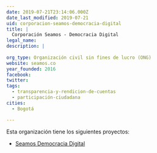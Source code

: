 ```yaml
---
date: 2019-07-21T23:14:06.000Z
date_last_modified: 2019-07-21
uid: corporacion-seamos-democracia-digital
title: |
  Corporación Seamos - Democracia Digital
legal_name: 
description: |
  
org_type: Organización civil sin fines de lucro (ONG)
website: seamos.co
year_founded: 2016
facebook: 
twitter: 
tags:
  - transparencia-y-rendicion-de-cuentas
  - participación-ciudadana
cities: 
  - Bogotá

---
```


Esta organización tiene los siguientes proyectos:

- [Seamos Democracia Digital](/proyectos/seamos-democracia-digital)
